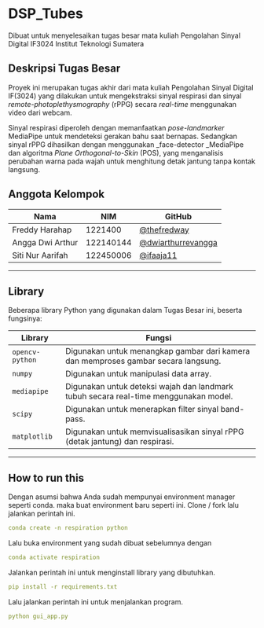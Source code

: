 # DSP_Tubes
Dibuat untuk menyelesaikan tugas besar mata kuliah Pengolahan Sinyal Digital IF3024 Institut Teknologi Sumatera


## **Deskripsi Tugas Besar**
Proyek ini merupakan tugas akhir dari mata kuliah Pengolahan Sinyal Digital IF(3024) yang dilakukan untuk mengekstraksi sinyal respirasi dan sinyal _remote-photoplethysmography_ (rPPG) secara _real-time_ menggunakan video dari webcam.

Sinyal respirasi diperoleh dengan memanfaatkan _pose-landmarker_ MediaPipe untuk mendeteksi gerakan bahu saat bernapas. Sedangkan sinyal rPPG dihasilkan dengan menggunakan _face-detector _MediaPipe dan algoritma _Plane Orthogonal-to-Skin_ (POS), yang menganalisis perubahan warna pada wajah untuk menghitung detak jantung tanpa kontak langsung.


## **Anggota Kelompok**

| Nama              | NIM       | GitHub                                                                 |
|-------------------|-----------|------------------------------------------------------------------------|
| Freddy Harahap | 1221400   | [@thefredway](https://github.com/thefredway)                           |
| Angga Dwi Arthur        | 122140144   | [@dwiarthurrevangga](https://github.com/dwiarthurrevangga)             |
| Siti Nur Aarifah      | 122450006 | [@ifaaja11](https://github.com/ifaaja11)                               |


---
## **Library**   

Beberapa library Python yang digunakan dalam Tugas Besar ini, beserta fungsinya:

| **Library**                | **Fungsi**                                                                                         |
| -------------------------- | -------------------------------------------------------------------------------------------------- |
| `opencv-python`                      | Digunakan untuk menangkap gambar dari kamera dan memproses gambar secara langsung.                 |
| `numpy`                | 	Digunakan untuk manipulasi data array.|        
| `mediapipe` | Digunakan untuk deteksi wajah dan landmark tubuh secara real-time menggunakan model.  |
|`scipy` | Digunakan untuk menerapkan filter sinyal band-pass. |
|`matplotlib` | 	Digunakan untuk memvisualisasikan sinyal rPPG (detak jantung) dan respirasi. | 


---

## How to run this

Dengan asumsi bahwa Anda sudah mempunyai environment manager seperti conda. maka buat environment baru seperti ini. Clone / fork lalu jalankan perintah ini.

```yaml
conda create -n respiration python
```

Lalu buka environment yang sudah dibuat sebelumnya dengan

```yaml
conda activate respiration
```

Jalankan perintah ini untuk menginstall library yang dibutuhkan.

```yaml
pip install -r requirements.txt
```

Lalu jalankan perintah ini untuk menjalankan program.

```yaml
python gui_app.py
```